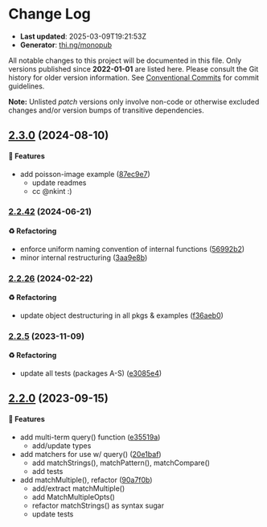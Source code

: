 # Change Log

- **Last updated**: 2025-03-09T19:21:53Z
- **Generator**: [thi.ng/monopub](https://thi.ng/monopub)

All notable changes to this project will be documented in this file.
Only versions published since **2022-01-01** are listed here.
Please consult the Git history for older version information.
See [Conventional Commits](https://conventionalcommits.org/) for commit guidelines.

**Note:** Unlisted _patch_ versions only involve non-code or otherwise excluded changes
and/or version bumps of transitive dependencies.

## [2.3.0](https://github.com/thi-ng/umbrella/tree/@thi.ng/oquery@2.3.0) (2024-08-10)

#### 🚀 Features

- add poisson-image example ([87ec9e7](https://github.com/thi-ng/umbrella/commit/87ec9e7))
  - update readmes
  - cc @nkint :)

### [2.2.42](https://github.com/thi-ng/umbrella/tree/@thi.ng/oquery@2.2.42) (2024-06-21)

#### ♻️ Refactoring

- enforce uniform naming convention of internal functions ([56992b2](https://github.com/thi-ng/umbrella/commit/56992b2))
- minor internal restructuring ([3aa9e8b](https://github.com/thi-ng/umbrella/commit/3aa9e8b))

### [2.2.26](https://github.com/thi-ng/umbrella/tree/@thi.ng/oquery@2.2.26) (2024-02-22)

#### ♻️ Refactoring

- update object destructuring in all pkgs & examples ([f36aeb0](https://github.com/thi-ng/umbrella/commit/f36aeb0))

### [2.2.5](https://github.com/thi-ng/umbrella/tree/@thi.ng/oquery@2.2.5) (2023-11-09)

#### ♻️ Refactoring

- update all tests (packages A-S) ([e3085e4](https://github.com/thi-ng/umbrella/commit/e3085e4))

## [2.2.0](https://github.com/thi-ng/umbrella/tree/@thi.ng/oquery@2.2.0) (2023-09-15)

#### 🚀 Features

- add multi-term query() function ([e35519a](https://github.com/thi-ng/umbrella/commit/e35519a))
  - add/update types
- add matchers for use w/ query() ([20e1baf](https://github.com/thi-ng/umbrella/commit/20e1baf))
  - add matchStrings(), matchPattern(), matchCompare()
  - add tests
- add matchMultiple(), refactor ([90a7f0b](https://github.com/thi-ng/umbrella/commit/90a7f0b))
  - add/extract matchMultiple()
  - add MatchMultipleOpts()
  - refactor matchStrings() as syntax sugar
  - update tests
